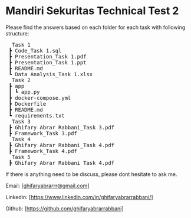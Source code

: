 # Mandiri Sekuritas Technical Test 2

Please find the answers based on each folder for each task with following structure:
<pre>
  Task 1
 ┣ Code_Task 1.sql
 ┣ Presentation_Task 1.pdf
 ┣ Presentation_Task 1.ppt
 ┣ README.md
 ┗ Data Analysis_Task 1.xlsx
  Task 2
 ┣ app
 ┃ ┗ app.py
 ┣ docker-compose.yml
 ┣ Dockerfile
 ┣ README.md
 ┗ requirements.txt
  Task 3
 ┣ Ghifary Abrar Rabbani_Task 3.pdf
 ┣ Framework_Task 3.pdf
  Task 4
 ┣ Ghifary Abrar Rabbani_Task 4.pdf
 ┣ Framework_Task 4.pdf  
  Task 5
 ┣ Ghifary Abrar Rabbani_Task 4.pdf
</pre>

If there is anything need to be discuss, please dont hesitate to ask me.

Email: [ghifaryabrarrr@gmail.com]

Linkedin: [https://www.linkedin.com/in/ghifaryabrarrabbani/]

Github: [https://github.com/ghifaryabrarrabbani]
